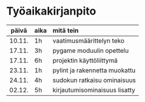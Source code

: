 # Työaikakirjanpito

|  päivä  | aika |           mitä tein            |
|  :----: |:-----| :------------------------------|
|  10.11. |  1h  |   vaatimusmäärittelyn teko     |
|  17.11. |  3h  |   pygame moduulin opettelu     |
|  17.11. |  6h  |   projektin käyttöliittymä     |
|  23.11. |  1h  |  pylint ja rakennetta muokattu |
|  24.11. |  4h  |   sudokun ratkaisu ominaisuus  |
|  02.12. |  5h  |  kirjautumisominaisuus lisatty |

